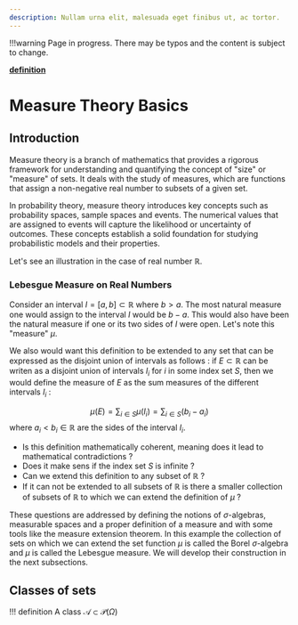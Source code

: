 ```yaml
---
description: Nullam urna elit, malesuada eget finibus ut, ac tortor. 
---
```


!!!warning
    Page in progress. There may be typos and the content is subject to change.

<a href="../integral/#1.1"><b>definition</b></a>

# Measure Theory Basics
## Introduction
Measure theory is a branch of mathematics that provides a rigorous framework for understanding and quantifying the concept of "size" or "measure" of sets. It deals with the study of measures, which are functions that assign a non-negative real number to subsets of a given set.


In probability theory,  measure theory introduces key concepts such as 
probability spaces, sample spaces and events. The numerical values that are 
assigned to events will capture the likelihood or uncertainty of outcomes.
These concepts establish a solid foundation for studying probabilistic 
models and their properties.

Let's see an illustration in the case of real number $\mathbb{R}.$

### Lebesgue Measure on Real Numbers
Consider an interval  $I = [a, b] \subset \mathbb{R}$  where $b>a.$ 
The most 
natural measure one would assign to the interval $I$ would be $b-a.$ 
This would also have been the natural measure if 
one or 
its two sides of $I$ were open. Let's note this "measure" $\mu.$


We also would want this definition to be extended to any set that can be 
expressed as the disjoint
union of intervals as follows : if $E \subset \mathbb{R}$ can be writen as 
a disjoint union of intervals $I_i$ for $i$ in some index set $S,$ then we 
would 
define the measure of $E$ as the sum measures of the different 
intervals $I_i$ :

$$
\mu(E) = \sum_{i \in S} \mu(I_i) = \sum_{i \in S} (b_i - a_i)
$$
where $a_i < b_i \in \mathbb{R}$ are the sides of the interval $I_i.$

* Is this definition mathematically coherent, meaning does it lead to 
  mathematical contradictions ?
* Does it make sens if the index set $S$ is infinite ?
* Can we extend this definition to any subset of $\mathbb{R}$ ?
* If it can not be extended to all subsets of $\mathbb{R}$ is there a 
  smaller collection of subsets of $\mathbb{R}$ to which we can extend the 
  definition of $\mu$ ?

These questions are addressed by defining the notions of $\sigma$-algebras, 
measurable spaces and a proper 
definition of a measure and with some tools like the measure 
extension theorem.
In this example the collection of sets on which we can extend the set 
function $\mu$ is called the Borel $\sigma$-algebra and $\mu$ is called the 
Lebesgue measure. We will develop their construction in the next subsections.

## Classes of sets
!!! definition
A class $\mathcal{A} \subset \mathcal{P}(\Omega)$


